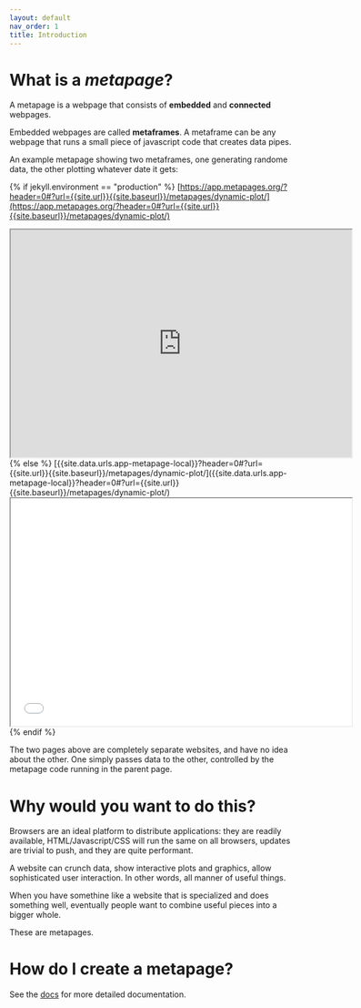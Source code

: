 ```yaml
---
layout: default
nav_order: 1
title: Introduction
---
```


# What is a *metapage*?

A metapage is a webpage that consists of **embedded** and **connected** webpages.

Embedded webpages are called **metaframes**. A metaframe can be any webpage that runs a small piece of javascript code that creates data pipes.

An example metapage showing two metaframes, one generating randome data, the other plotting whatever date it gets:

{% if jekyll.environment == "production" %}
  [https://app.metapages.org/?header=0#?url={{site.url}}{{site.baseurl}}/metapages/dynamic-plot/](https://app.metapages.org/?header=0#?url={{site.url}}{{site.baseurl}}/metapages/dynamic-plot/)
  <iframe border="0" src="https://app.metapages.org/?header=0#?url={{site.url}}{{site.baseurl}}/metapages/dynamic-plot/" style="width:600px;height:400px"></iframe>
{% else %}
  [{{site.data.urls.app-metapage-local}}?header=0#?url={{site.url}}{{site.baseurl}}/metapages/dynamic-plot/]({{site.data.urls.app-metapage-local}}?header=0#?url={{site.url}}{{site.baseurl}}/metapages/dynamic-plot/)
  <iframe border="0" src="{{site.data.urls.app-metapage-local}}?header=0#?url={{site.url}}{{site.baseurl}}/metapages/dynamic-plot/" style="width:600px;height:400px"></iframe>
{% endif %}

The two pages above are completely separate websites, and have no idea about the other. One simply passes data to the other, controlled by the metapage code running in the parent page.

# Why would you want to do this?

Browsers are an ideal platform to distribute applications: they are readily available, HTML/Javascript/CSS will run the same on all browsers, updates are trivial to push, and they are quite performant.

A website can crunch data, show interactive plots and graphics, allow sophisticated user interaction. In other words, all manner of useful things.

When you have somethine like a website that is specialized and does something well, eventually people want to combine useful pieces into a bigger whole.

These are metapages.

# How do I create a metapage?

See the <a href="{{site.baseurl}}/documentation/">docs</a> for more detailed documentation.
